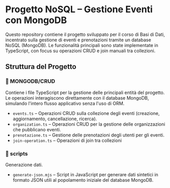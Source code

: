 # Progetto NoSQL – Gestione Eventi con MongoDB

Questo repository contiene il progetto sviluppato per il corso di Basi di Dati, incentrato sulla gestione di eventi e prenotazioni tramite un database NoSQL (MongoDB). Le funzionalità principali sono state implementate in TypeScript, con focus su operazioni CRUD e join manuali tra collezioni.

## Struttura del Progetto

### 📁 MONGODB/CRUD

Contiene i file TypeScript per la gestione delle principali entità del progetto. Le operazioni interagiscono direttamente con il database MongoDB, simulando l'intero flusso applicativo senza l'uso di ORM.

- `events.ts` – Operazioni CRUD sulla collezione degli eventi (creazione, aggiornamento, cancellazione, ricerca).
- `organization.ts` – Operazioni CRUD per la gestione delle organizzazioni che pubblicano eventi.
- `prenotazione.ts` – Gestione delle prenotazioni degli utenti per gli eventi.
- `join-operation.ts` – Operazioni di join tra collezioni
### 📁 scripts

Generazione dati.

- `generate-json.mjs` – Script in JavaScript per generare dati sintetici in formato JSON utili al popolamento iniziale del database MongoDB.
